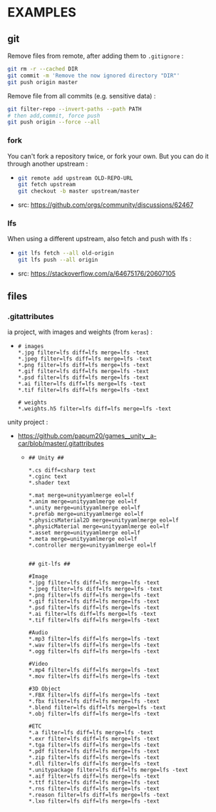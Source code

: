 # EXAMPLES

## git

Remove files from remote, after adding them to `.gitignore` :  
```bash
git rm -r --cached DIR
git commit -m 'Remove the now ignored directory "DIR"'
git push origin master
```

Remove file from all commits (e.g. sensitive data) :
```bash
git filter-repo --invert-paths --path PATH
# then add,commit, force push
git push origin --force --all
```

### fork

You can't fork a repository twice, or fork your own. But you can do it through another upstream :
*	```bash
	git remote add upstream OLD-REPO-URL
	git fetch upstream
	git checkout -b master upstream/master
	```
*	src: https://github.com/orgs/community/discussions/62467


### lfs

When using a different upstream, also fetch and push with lfs :
*	```bash
	git lfs fetch --all old-origin
	git lfs push --all origin
	```
*	src: https://stackoverflow.com/a/64675176/20607105


## files

### .gitattributes

ia project, with images and weights (from `keras`) :
*	```gitattributes
	# images
	*.jpg filter=lfs diff=lfs merge=lfs -text
	*.jpeg filter=lfs diff=lfs merge=lfs -text
	*.png filter=lfs diff=lfs merge=lfs -text
	*.gif filter=lfs diff=lfs merge=lfs -text
	*.psd filter=lfs diff=lfs merge=lfs -text
	*.ai filter=lfs diff=lfs merge=lfs -text
	*.tif filter=lfs diff=lfs merge=lfs -text

	# weights
	*.weights.h5 filter=lfs diff=lfs merge=lfs -text
	```

unity project :
*	https://github.com/papum20/games__unity__a-car/blob/master/.gitattributes
	*	```gitattributs
		## Unity ##

		*.cs diff=csharp text
		*.cginc text
		*.shader text

		*.mat merge=unityyamlmerge eol=lf
		*.anim merge=unityyamlmerge eol=lf
		*.unity merge=unityyamlmerge eol=lf
		*.prefab merge=unityyamlmerge eol=lf
		*.physicsMaterial2D merge=unityyamlmerge eol=lf
		*.physicMaterial merge=unityyamlmerge eol=lf
		*.asset merge=unityyamlmerge eol=lf
		*.meta merge=unityyamlmerge eol=lf
		*.controller merge=unityyamlmerge eol=lf


		## git-lfs ##

		#Image
		*.jpg filter=lfs diff=lfs merge=lfs -text
		*.jpeg filter=lfs diff=lfs merge=lfs -text
		*.png filter=lfs diff=lfs merge=lfs -text
		*.gif filter=lfs diff=lfs merge=lfs -text
		*.psd filter=lfs diff=lfs merge=lfs -text
		*.ai filter=lfs diff=lfs merge=lfs -text
		*.tif filter=lfs diff=lfs merge=lfs -text

		#Audio
		*.mp3 filter=lfs diff=lfs merge=lfs -text
		*.wav filter=lfs diff=lfs merge=lfs -text
		*.ogg filter=lfs diff=lfs merge=lfs -text

		#Video
		*.mp4 filter=lfs diff=lfs merge=lfs -text
		*.mov filter=lfs diff=lfs merge=lfs -text

		#3D Object
		*.FBX filter=lfs diff=lfs merge=lfs -text
		*.fbx filter=lfs diff=lfs merge=lfs -text
		*.blend filter=lfs diff=lfs merge=lfs -text
		*.obj filter=lfs diff=lfs merge=lfs -text

		#ETC
		*.a filter=lfs diff=lfs merge=lfs -text
		*.exr filter=lfs diff=lfs merge=lfs -text
		*.tga filter=lfs diff=lfs merge=lfs -text
		*.pdf filter=lfs diff=lfs merge=lfs -text
		*.zip filter=lfs diff=lfs merge=lfs -text
		*.dll filter=lfs diff=lfs merge=lfs -text
		*.unitypackage filter=lfs diff=lfs merge=lfs -text
		*.aif filter=lfs diff=lfs merge=lfs -text
		*.ttf filter=lfs diff=lfs merge=lfs -text
		*.rns filter=lfs diff=lfs merge=lfs -text
		*.reason filter=lfs diff=lfs merge=lfs -text
		*.lxo filter=lfs diff=lfs merge=lfs -text
		```
